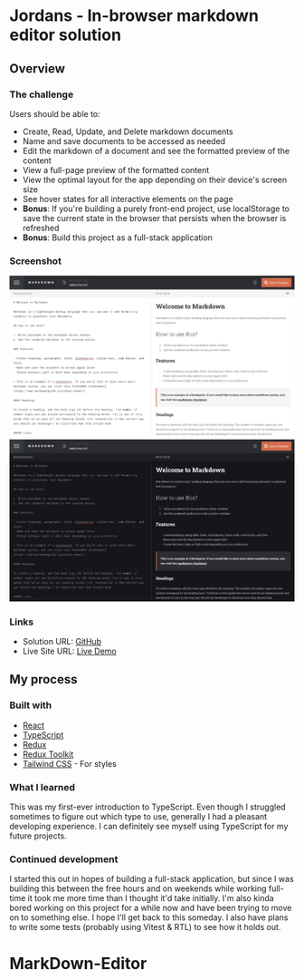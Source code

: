 # Jordans - In-browser markdown editor solution


## Overview

### The challenge

Users should be able to:

- Create, Read, Update, and Delete markdown documents
- Name and save documents to be accessed as needed
- Edit the markdown of a document and see the formatted preview of the content
- View a full-page preview of the formatted content
- View the optimal layout for the app depending on their device's screen size
- See hover states for all interactive elements on the page
- **Bonus**: If you're building a purely front-end project, use localStorage to save the current state in the browser that persists when the browser is refreshed
- **Bonus**: Build this project as a full-stack application

### Screenshot

![](./screenshot-light.png)
![](./screenshot-dark.png)
### Links

- Solution URL: [GitHub](https://github.com/arjunkdot/in-browser-markdown-editor)
- Live Site URL: [Live Demo](https://markdown-editor-lsqj.onrender.com)

## My process

### Built with

- [React](https://reactjs.org/)
- [TypeScript](typescriptlang.org)
- [Redux](https://redux.js.org/)
- [Redux Toolkit](https://redux-toolkit.js.org/)
- [Tailwind CSS](https://tailwindcss.com/) - For styles

### What I learned

This was my first-ever introduction to TypeScript. Even though I struggled sometimes to figure out which type to use, generally I had a pleasant developing experience. I can definitely see myself using TypeScript for my future projects.

### Continued development

I started this out in hopes of building a full-stack application, but since I was building this between the free hours and on weekends while working full-time it took me more time than I thought it'd take initially. I'm also kinda bored working on this project for a while now and have been trying to move on to something else. I hope I'll get back to this someday. I also have plans to write some tests (probably using Vitest & RTL) to see how it holds out. 


# MarkDown-Editor
